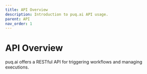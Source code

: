 ```yaml
---
title: API Overview
description: Introduction to puq.ai API usage.
parent: API
nav_order: 1
---
```


# API Overview

puq.ai offers a RESTful API for triggering workflows and managing executions.